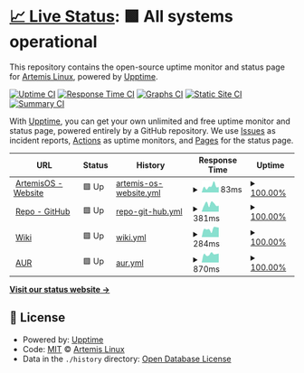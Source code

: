# [📈 Live Status](https://ArtemisLinux.github.io/status): <!--live status--> **🟩 All systems operational**

This repository contains the open-source uptime monitor and status page for [Artemis Linux](https://artemislinux.github.io/), powered by [Upptime](https://github.com/upptime/upptime).

[![Uptime CI](https://github.com/ArtemisLinux/status/workflows/Uptime%20CI/badge.svg)](https://github.com/ArtemisLinux/status/actions?query=workflow%3A%22Uptime+CI%22)
[![Response Time CI](https://github.com/ArtemisLinux/status/workflows/Response%20Time%20CI/badge.svg)](https://github.com/ArtemisLinux/status/actions?query=workflow%3A%22Response+Time+CI%22)
[![Graphs CI](https://github.com/ArtemisLinux/status/workflows/Graphs%20CI/badge.svg)](https://github.com/ArtemisLinux/status/actions?query=workflow%3A%22Graphs+CI%22)
[![Static Site CI](https://github.com/ArtemisLinux/status/workflows/Static%20Site%20CI/badge.svg)](https://github.com/ArtemisLinux/status/actions?query=workflow%3A%22Static+Site+CI%22)
[![Summary CI](https://github.com/ArtemisLinux/status/workflows/Summary%20CI/badge.svg)](https://github.com/ArtemisLinux/status/actions?query=workflow%3A%22Summary+CI%22)

With [Upptime](https://upptime.js.org), you can get your own unlimited and free uptime monitor and status page, powered entirely by a GitHub repository. We use [Issues](https://github.com/ArtemisLinux/status/issues) as incident reports, [Actions](https://github.com/ArtemisLinux/status/actions) as uptime monitors, and [Pages](https://ArtemisLinux.github.io/status) for the status page.

<!--start: status pages-->
<!-- This summary is generated by Upptime (https://github.com/upptime/upptime) -->
<!-- Do not edit this manually, your changes will be overwritten -->
<!-- prettier-ignore -->
| URL | Status | History | Response Time | Uptime |
| --- | ------ | ------- | ------------- | ------ |
| <img alt="" src="https://icons.duckduckgo.com/ip3/artemislinux.github.io.ico" height="13"> [ArtemisOS - Website](https://artemislinux.github.io/) | 🟩 Up | [artemis-os-website.yml](https://github.com/ArtemisLinux/status/commits/HEAD/history/artemis-os-website.yml) | <details><summary><img alt="Response time graph" src="./graphs/artemis-os-website/response-time-week.png" height="20"> 83ms</summary><br><a href="https://ArtemisLinux.github.io/status/history/artemis-os-website"><img alt="Response time 99" src="https://img.shields.io/endpoint?url=https%3A%2F%2Fraw.githubusercontent.com%2FArtemisLinux%2Fstatus%2FHEAD%2Fapi%2Fartemis-os-website%2Fresponse-time.json"></a><br><a href="https://ArtemisLinux.github.io/status/history/artemis-os-website"><img alt="24-hour response time 75" src="https://img.shields.io/endpoint?url=https%3A%2F%2Fraw.githubusercontent.com%2FArtemisLinux%2Fstatus%2FHEAD%2Fapi%2Fartemis-os-website%2Fresponse-time-day.json"></a><br><a href="https://ArtemisLinux.github.io/status/history/artemis-os-website"><img alt="7-day response time 83" src="https://img.shields.io/endpoint?url=https%3A%2F%2Fraw.githubusercontent.com%2FArtemisLinux%2Fstatus%2FHEAD%2Fapi%2Fartemis-os-website%2Fresponse-time-week.json"></a><br><a href="https://ArtemisLinux.github.io/status/history/artemis-os-website"><img alt="30-day response time 99" src="https://img.shields.io/endpoint?url=https%3A%2F%2Fraw.githubusercontent.com%2FArtemisLinux%2Fstatus%2FHEAD%2Fapi%2Fartemis-os-website%2Fresponse-time-month.json"></a><br><a href="https://ArtemisLinux.github.io/status/history/artemis-os-website"><img alt="1-year response time 99" src="https://img.shields.io/endpoint?url=https%3A%2F%2Fraw.githubusercontent.com%2FArtemisLinux%2Fstatus%2FHEAD%2Fapi%2Fartemis-os-website%2Fresponse-time-year.json"></a></details> | <details><summary><a href="https://ArtemisLinux.github.io/status/history/artemis-os-website">100.00%</a></summary><a href="https://ArtemisLinux.github.io/status/history/artemis-os-website"><img alt="All-time uptime 100.00%" src="https://img.shields.io/endpoint?url=https%3A%2F%2Fraw.githubusercontent.com%2FArtemisLinux%2Fstatus%2FHEAD%2Fapi%2Fartemis-os-website%2Fuptime.json"></a><br><a href="https://ArtemisLinux.github.io/status/history/artemis-os-website"><img alt="24-hour uptime 100.00%" src="https://img.shields.io/endpoint?url=https%3A%2F%2Fraw.githubusercontent.com%2FArtemisLinux%2Fstatus%2FHEAD%2Fapi%2Fartemis-os-website%2Fuptime-day.json"></a><br><a href="https://ArtemisLinux.github.io/status/history/artemis-os-website"><img alt="7-day uptime 100.00%" src="https://img.shields.io/endpoint?url=https%3A%2F%2Fraw.githubusercontent.com%2FArtemisLinux%2Fstatus%2FHEAD%2Fapi%2Fartemis-os-website%2Fuptime-week.json"></a><br><a href="https://ArtemisLinux.github.io/status/history/artemis-os-website"><img alt="30-day uptime 100.00%" src="https://img.shields.io/endpoint?url=https%3A%2F%2Fraw.githubusercontent.com%2FArtemisLinux%2Fstatus%2FHEAD%2Fapi%2Fartemis-os-website%2Fuptime-month.json"></a><br><a href="https://ArtemisLinux.github.io/status/history/artemis-os-website"><img alt="1-year uptime 100.00%" src="https://img.shields.io/endpoint?url=https%3A%2F%2Fraw.githubusercontent.com%2FArtemisLinux%2Fstatus%2FHEAD%2Fapi%2Fartemis-os-website%2Fuptime-year.json"></a></details>
| <img alt="" src="https://icons.duckduckgo.com/ip3/github.com.ico" height="13"> [Repo - GitHub](https://github.com/ArtemisLinux/ArtemisOS-Repo) | 🟩 Up | [repo-git-hub.yml](https://github.com/ArtemisLinux/status/commits/HEAD/history/repo-git-hub.yml) | <details><summary><img alt="Response time graph" src="./graphs/repo-git-hub/response-time-week.png" height="20"> 381ms</summary><br><a href="https://ArtemisLinux.github.io/status/history/repo-git-hub"><img alt="Response time 401" src="https://img.shields.io/endpoint?url=https%3A%2F%2Fraw.githubusercontent.com%2FArtemisLinux%2Fstatus%2FHEAD%2Fapi%2Frepo-git-hub%2Fresponse-time.json"></a><br><a href="https://ArtemisLinux.github.io/status/history/repo-git-hub"><img alt="24-hour response time 309" src="https://img.shields.io/endpoint?url=https%3A%2F%2Fraw.githubusercontent.com%2FArtemisLinux%2Fstatus%2FHEAD%2Fapi%2Frepo-git-hub%2Fresponse-time-day.json"></a><br><a href="https://ArtemisLinux.github.io/status/history/repo-git-hub"><img alt="7-day response time 381" src="https://img.shields.io/endpoint?url=https%3A%2F%2Fraw.githubusercontent.com%2FArtemisLinux%2Fstatus%2FHEAD%2Fapi%2Frepo-git-hub%2Fresponse-time-week.json"></a><br><a href="https://ArtemisLinux.github.io/status/history/repo-git-hub"><img alt="30-day response time 401" src="https://img.shields.io/endpoint?url=https%3A%2F%2Fraw.githubusercontent.com%2FArtemisLinux%2Fstatus%2FHEAD%2Fapi%2Frepo-git-hub%2Fresponse-time-month.json"></a><br><a href="https://ArtemisLinux.github.io/status/history/repo-git-hub"><img alt="1-year response time 401" src="https://img.shields.io/endpoint?url=https%3A%2F%2Fraw.githubusercontent.com%2FArtemisLinux%2Fstatus%2FHEAD%2Fapi%2Frepo-git-hub%2Fresponse-time-year.json"></a></details> | <details><summary><a href="https://ArtemisLinux.github.io/status/history/repo-git-hub">100.00%</a></summary><a href="https://ArtemisLinux.github.io/status/history/repo-git-hub"><img alt="All-time uptime 100.00%" src="https://img.shields.io/endpoint?url=https%3A%2F%2Fraw.githubusercontent.com%2FArtemisLinux%2Fstatus%2FHEAD%2Fapi%2Frepo-git-hub%2Fuptime.json"></a><br><a href="https://ArtemisLinux.github.io/status/history/repo-git-hub"><img alt="24-hour uptime 100.00%" src="https://img.shields.io/endpoint?url=https%3A%2F%2Fraw.githubusercontent.com%2FArtemisLinux%2Fstatus%2FHEAD%2Fapi%2Frepo-git-hub%2Fuptime-day.json"></a><br><a href="https://ArtemisLinux.github.io/status/history/repo-git-hub"><img alt="7-day uptime 100.00%" src="https://img.shields.io/endpoint?url=https%3A%2F%2Fraw.githubusercontent.com%2FArtemisLinux%2Fstatus%2FHEAD%2Fapi%2Frepo-git-hub%2Fuptime-week.json"></a><br><a href="https://ArtemisLinux.github.io/status/history/repo-git-hub"><img alt="30-day uptime 100.00%" src="https://img.shields.io/endpoint?url=https%3A%2F%2Fraw.githubusercontent.com%2FArtemisLinux%2Fstatus%2FHEAD%2Fapi%2Frepo-git-hub%2Fuptime-month.json"></a><br><a href="https://ArtemisLinux.github.io/status/history/repo-git-hub"><img alt="1-year uptime 100.00%" src="https://img.shields.io/endpoint?url=https%3A%2F%2Fraw.githubusercontent.com%2FArtemisLinux%2Fstatus%2FHEAD%2Fapi%2Frepo-git-hub%2Fuptime-year.json"></a></details>
| <img alt="" src="https://icons.duckduckgo.com/ip3/artemiswiki.readthedocs.io.ico" height="13"> [Wiki](https://artemiswiki.readthedocs.io/) | 🟩 Up | [wiki.yml](https://github.com/ArtemisLinux/status/commits/HEAD/history/wiki.yml) | <details><summary><img alt="Response time graph" src="./graphs/wiki/response-time-week.png" height="20"> 284ms</summary><br><a href="https://ArtemisLinux.github.io/status/history/wiki"><img alt="Response time 474" src="https://img.shields.io/endpoint?url=https%3A%2F%2Fraw.githubusercontent.com%2FArtemisLinux%2Fstatus%2FHEAD%2Fapi%2Fwiki%2Fresponse-time.json"></a><br><a href="https://ArtemisLinux.github.io/status/history/wiki"><img alt="24-hour response time 329" src="https://img.shields.io/endpoint?url=https%3A%2F%2Fraw.githubusercontent.com%2FArtemisLinux%2Fstatus%2FHEAD%2Fapi%2Fwiki%2Fresponse-time-day.json"></a><br><a href="https://ArtemisLinux.github.io/status/history/wiki"><img alt="7-day response time 284" src="https://img.shields.io/endpoint?url=https%3A%2F%2Fraw.githubusercontent.com%2FArtemisLinux%2Fstatus%2FHEAD%2Fapi%2Fwiki%2Fresponse-time-week.json"></a><br><a href="https://ArtemisLinux.github.io/status/history/wiki"><img alt="30-day response time 474" src="https://img.shields.io/endpoint?url=https%3A%2F%2Fraw.githubusercontent.com%2FArtemisLinux%2Fstatus%2FHEAD%2Fapi%2Fwiki%2Fresponse-time-month.json"></a><br><a href="https://ArtemisLinux.github.io/status/history/wiki"><img alt="1-year response time 474" src="https://img.shields.io/endpoint?url=https%3A%2F%2Fraw.githubusercontent.com%2FArtemisLinux%2Fstatus%2FHEAD%2Fapi%2Fwiki%2Fresponse-time-year.json"></a></details> | <details><summary><a href="https://ArtemisLinux.github.io/status/history/wiki">100.00%</a></summary><a href="https://ArtemisLinux.github.io/status/history/wiki"><img alt="All-time uptime 100.00%" src="https://img.shields.io/endpoint?url=https%3A%2F%2Fraw.githubusercontent.com%2FArtemisLinux%2Fstatus%2FHEAD%2Fapi%2Fwiki%2Fuptime.json"></a><br><a href="https://ArtemisLinux.github.io/status/history/wiki"><img alt="24-hour uptime 100.00%" src="https://img.shields.io/endpoint?url=https%3A%2F%2Fraw.githubusercontent.com%2FArtemisLinux%2Fstatus%2FHEAD%2Fapi%2Fwiki%2Fuptime-day.json"></a><br><a href="https://ArtemisLinux.github.io/status/history/wiki"><img alt="7-day uptime 100.00%" src="https://img.shields.io/endpoint?url=https%3A%2F%2Fraw.githubusercontent.com%2FArtemisLinux%2Fstatus%2FHEAD%2Fapi%2Fwiki%2Fuptime-week.json"></a><br><a href="https://ArtemisLinux.github.io/status/history/wiki"><img alt="30-day uptime 100.00%" src="https://img.shields.io/endpoint?url=https%3A%2F%2Fraw.githubusercontent.com%2FArtemisLinux%2Fstatus%2FHEAD%2Fapi%2Fwiki%2Fuptime-month.json"></a><br><a href="https://ArtemisLinux.github.io/status/history/wiki"><img alt="1-year uptime 100.00%" src="https://img.shields.io/endpoint?url=https%3A%2F%2Fraw.githubusercontent.com%2FArtemisLinux%2Fstatus%2FHEAD%2Fapi%2Fwiki%2Fuptime-year.json"></a></details>
| <img alt="" src="https://icons.duckduckgo.com/ip3/aur.archlinux.org.ico" height="13"> [AUR](https://aur.archlinux.org/) | 🟩 Up | [aur.yml](https://github.com/ArtemisLinux/status/commits/HEAD/history/aur.yml) | <details><summary><img alt="Response time graph" src="./graphs/aur/response-time-week.png" height="20"> 870ms</summary><br><a href="https://ArtemisLinux.github.io/status/history/aur"><img alt="Response time 892" src="https://img.shields.io/endpoint?url=https%3A%2F%2Fraw.githubusercontent.com%2FArtemisLinux%2Fstatus%2FHEAD%2Fapi%2Faur%2Fresponse-time.json"></a><br><a href="https://ArtemisLinux.github.io/status/history/aur"><img alt="24-hour response time 937" src="https://img.shields.io/endpoint?url=https%3A%2F%2Fraw.githubusercontent.com%2FArtemisLinux%2Fstatus%2FHEAD%2Fapi%2Faur%2Fresponse-time-day.json"></a><br><a href="https://ArtemisLinux.github.io/status/history/aur"><img alt="7-day response time 870" src="https://img.shields.io/endpoint?url=https%3A%2F%2Fraw.githubusercontent.com%2FArtemisLinux%2Fstatus%2FHEAD%2Fapi%2Faur%2Fresponse-time-week.json"></a><br><a href="https://ArtemisLinux.github.io/status/history/aur"><img alt="30-day response time 892" src="https://img.shields.io/endpoint?url=https%3A%2F%2Fraw.githubusercontent.com%2FArtemisLinux%2Fstatus%2FHEAD%2Fapi%2Faur%2Fresponse-time-month.json"></a><br><a href="https://ArtemisLinux.github.io/status/history/aur"><img alt="1-year response time 892" src="https://img.shields.io/endpoint?url=https%3A%2F%2Fraw.githubusercontent.com%2FArtemisLinux%2Fstatus%2FHEAD%2Fapi%2Faur%2Fresponse-time-year.json"></a></details> | <details><summary><a href="https://ArtemisLinux.github.io/status/history/aur">100.00%</a></summary><a href="https://ArtemisLinux.github.io/status/history/aur"><img alt="All-time uptime 100.00%" src="https://img.shields.io/endpoint?url=https%3A%2F%2Fraw.githubusercontent.com%2FArtemisLinux%2Fstatus%2FHEAD%2Fapi%2Faur%2Fuptime.json"></a><br><a href="https://ArtemisLinux.github.io/status/history/aur"><img alt="24-hour uptime 100.00%" src="https://img.shields.io/endpoint?url=https%3A%2F%2Fraw.githubusercontent.com%2FArtemisLinux%2Fstatus%2FHEAD%2Fapi%2Faur%2Fuptime-day.json"></a><br><a href="https://ArtemisLinux.github.io/status/history/aur"><img alt="7-day uptime 100.00%" src="https://img.shields.io/endpoint?url=https%3A%2F%2Fraw.githubusercontent.com%2FArtemisLinux%2Fstatus%2FHEAD%2Fapi%2Faur%2Fuptime-week.json"></a><br><a href="https://ArtemisLinux.github.io/status/history/aur"><img alt="30-day uptime 100.00%" src="https://img.shields.io/endpoint?url=https%3A%2F%2Fraw.githubusercontent.com%2FArtemisLinux%2Fstatus%2FHEAD%2Fapi%2Faur%2Fuptime-month.json"></a><br><a href="https://ArtemisLinux.github.io/status/history/aur"><img alt="1-year uptime 100.00%" src="https://img.shields.io/endpoint?url=https%3A%2F%2Fraw.githubusercontent.com%2FArtemisLinux%2Fstatus%2FHEAD%2Fapi%2Faur%2Fuptime-year.json"></a></details>

<!--end: status pages-->

[**Visit our status website →**](https://ArtemisLinux.github.io/status)

## 📄 License

- Powered by: [Upptime](https://github.com/upptime/upptime)
- Code: [MIT](./LICENSE) © [Artemis Linux](https://artemislinux.github.io/)
- Data in the `./history` directory: [Open Database License](https://opendatacommons.org/licenses/odbl/1-0/)
